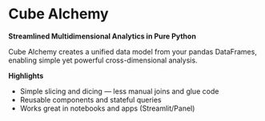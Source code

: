 # Cube Alchemy

**Streamlined Multidimensional Analytics in Pure Python**

Cube Alchemy creates a unified data model from your pandas DataFrames, enabling simple yet powerful cross-dimensional analysis.

**Highlights**

- Simple slicing and dicing — less manual joins and glue code
- Reusable components and stateful queries
- Works great in notebooks and apps (Streamlit/Panel)
